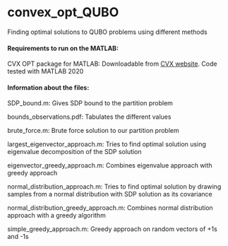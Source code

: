 # convex_opt_QUBO
Finding optimal solutions to QUBO problems using different methods

#### Requirements to run on the MATLAB:
CVX OPT package for MATLAB: Downloadable from [CVX website](http://cvxr.com/cvx/download/).
Code tested with MATLAB 2020

#### Information about the files:

SDP_bound.m: Gives SDP bound to the partition problem

bounds_observations.pdf: Tabulates the different values

brute_force.m: Brute force solution to our partition problem

largest_eigenvector_approach.m: Tries to find optimal solution using eigenvalue decomposition of the SDP solution

eigenvector_greedy_approach.m: Combines eigenvalue approach with greedy approach 

normal_distribution_approach.m: Tries to find optimal solution by drawing samples from a normal distribution with SDP solution as its covariance

normal_distribution_greedy_approach.m: Combines normal distribution approach with a greedy algorithm

simple_greedy_approach.m: Greedy approach on random vectors of +1s and -1s
